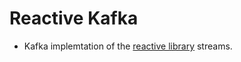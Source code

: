 # Reactive Kafka

* Kafka implemtation of the [reactive library](https://github.com/memoria-io/reactive) streams.